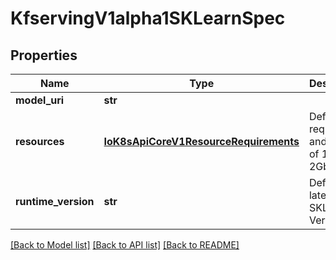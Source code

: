 # KfservingV1alpha1SKLearnSpec

## Properties
Name | Type | Description | Notes
------------ | ------------- | ------------- | -------------
**model_uri** | **str** |  | 
**resources** | [**IoK8sApiCoreV1ResourceRequirements**](IoK8sApiCoreV1ResourceRequirements.md) | Defaults to requests and limits of 1CPU, 2Gb MEM. | [optional] 
**runtime_version** | **str** | Defaults to latest SKLearn Version. | [optional] 

[[Back to Model list]](../README.md#documentation-for-models) [[Back to API list]](../README.md#documentation-for-api-endpoints) [[Back to README]](../README.md)


